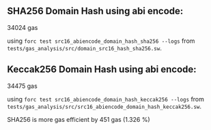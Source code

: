 



## SHA256 Domain Hash using abi encode:

34024 gas

using `forc test src16_abiencode_domain_hash_sha256 --logs` from `tests/gas_analysis/src/domain_src16_hash_sha256.sw`.


## Keccak256 Domain Hash using abi encode:

34475 gas

using `forc test src16_abiencode_domain_hash_keccak256 --logs` from `tests/gas_analysis/src/src16_abiencode_domain_hash_keccak256.sw`.


SHA256 is more gas efficient by 451 gas (1.326 %)

